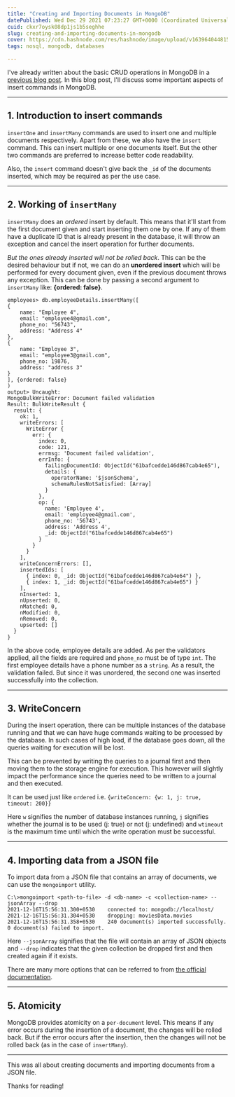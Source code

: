 ```yaml
---
title: "Creating and Importing Documents in MongoDB"
datePublished: Wed Dec 29 2021 07:23:27 GMT+0000 (Coordinated Universal Time)
cuid: ckxr7oysk08dp1js1b5seghhe
slug: creating-and-importing-documents-in-mongodb
cover: https://cdn.hashnode.com/res/hashnode/image/upload/v1639640448155/O7b_GT8CD.png
tags: nosql, mongodb, databases

---
```


I've already written about the basic CRUD operations in MongoDB in a [previous blog post](https://adityagupta.hashnode.dev/mongodb-crud-operations). In this blog post, I'll discuss some important aspects of insert commands in MongoDB.

---

## 1. Introduction to insert commands

`insertOne` and `insertMany` commands are used to insert one and multiple documents respectively. Apart from these, we also have the `insert` command. This can insert multiple or one documents itself. But the other two commands are preferred to increase better code readability. 

Also, the `insert` command doesn't give back the `_id` of the documents inserted, which may be required as per the use case.

---

## 2. Working of `insertMany`

`insertMany` does an *ordered* insert by default. This means that it'll start from the first document given and start inserting them one by one. If any of them have a duplicate ID that is already present in the database, it will throw an exception and cancel the insert operation for further documents.

*But the ones already inserted will not be rolled back*. This can be the desired behaviour but if not, we can do an **unordered insert** which will be performed for every document given, even if the previous document throws any exception. This can be done by passing a second argument to `insertMany` like: **{ordered: false}**.

```
employees> db.employeeDetails.insertMany([ 
{
    name: "Employee 4", 
    email: "employee4@gmail.com", 
    phone_no: "56743", 
    address: "Address 4"
},
{
    name: "Employee 3", 
    email: "employee3@gmail.com", 
    phone_no: 19876, 
    address: "address 3"
}
], {ordered: false}
)
output> Uncaught:
MongoBulkWriteError: Document failed validation
Result: BulkWriteResult {
  result: {
    ok: 1,
    writeErrors: [
      WriteError {
        err: {
          index: 0,
          code: 121,
          errmsg: 'Document failed validation',
          errInfo: {
            failingDocumentId: ObjectId("61bafcedde146d867cab4e65"),
            details: {
              operatorName: '$jsonSchema',
              schemaRulesNotSatisfied: [Array]
            }
          },
          op: {
            name: 'Employee 4',
            email: 'employee4@gmail.com',
            phone_no: '56743',
            address: 'Address 4',
            _id: ObjectId("61bafcedde146d867cab4e65")
          }
        }
      }
    ],
    writeConcernErrors: [],
    insertedIds: [
      { index: 0, _id: ObjectId("61bafcedde146d867cab4e64") },
      { index: 1, _id: ObjectId("61bafcedde146d867cab4e65") }
    ],
    nInserted: 1,
    nUpserted: 0,
    nMatched: 0,
    nModified: 0,
    nRemoved: 0,
    upserted: []
  }
}
```
In the above code, employee details are added. As per the validators applied, all the fields are required and `phone_no` must be of type `int`. The first employee details have a phone number as a `string`. As a result, the validation failed. But since it was unordered, the second one was inserted successfully into the collection.

---

## 3. WriteConcern

During the insert operation, there can be multiple instances of the database running and that we can have huge commands waiting to be processed by the database. In such cases of high load, if the database goes down, all the queries waiting for execution will be lost.

This can be prevented by writing the queries to a journal first and then moving them to the storage engine for execution. This however will slightly impact the performance since the queries need to be written to a journal and then executed.

It can be used just like `ordered` i.e. `{writeConcern: {w: 1, j: true, timeout: 200}}`

Here `w` signifies the number of database instances running, `j` signifies whether the journal is to be used (j: true) or not (j: undefined) and `wtimeout` is the maximum time until which the write operation must be successful.

---

## 4. Importing data from a JSON file

To import data from a JSON file that contains an array of documents, we can use the `mongoimport` utility.

```
C:\>mongoimport <path-to-file> -d <db-name> -c <collection-name> --jsonArray --drop
2021-12-16T15:56:31.300+0530    connected to: mongodb://localhost/
2021-12-16T15:56:31.304+0530    dropping: moviesData.movies
2021-12-16T15:56:31.358+0530    240 document(s) imported successfully. 0 document(s) failed to import.
```
Here `--jsonArray` signifies that the file will contain an array of JSON objects and `--drop` indicates that the given collection be dropped first and then created again if it exists.

There are many more options that can be referred to from [the official documentation](https://docs.mongodb.com/database-tools/mongoimport/).

---

## 5. Atomicity

MongoDB provides atomicity on a `per-document` level. This means if any error occurs during the insertion of a document, the changes will be rolled back. But if the error occurs after the insertion, then the changes will not be rolled back (as in the case of `insertMany`).

---

This was all about creating documents and importing documents from a JSON file.

Thanks for reading!